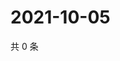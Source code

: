 # 2021-10-05

共 0 条

<!-- BEGIN WEIBO -->
<!-- 最后更新时间 Tue Oct 05 2021 12:17:41 GMT+0800 (China Standard Time) -->

<!-- END WEIBO -->
